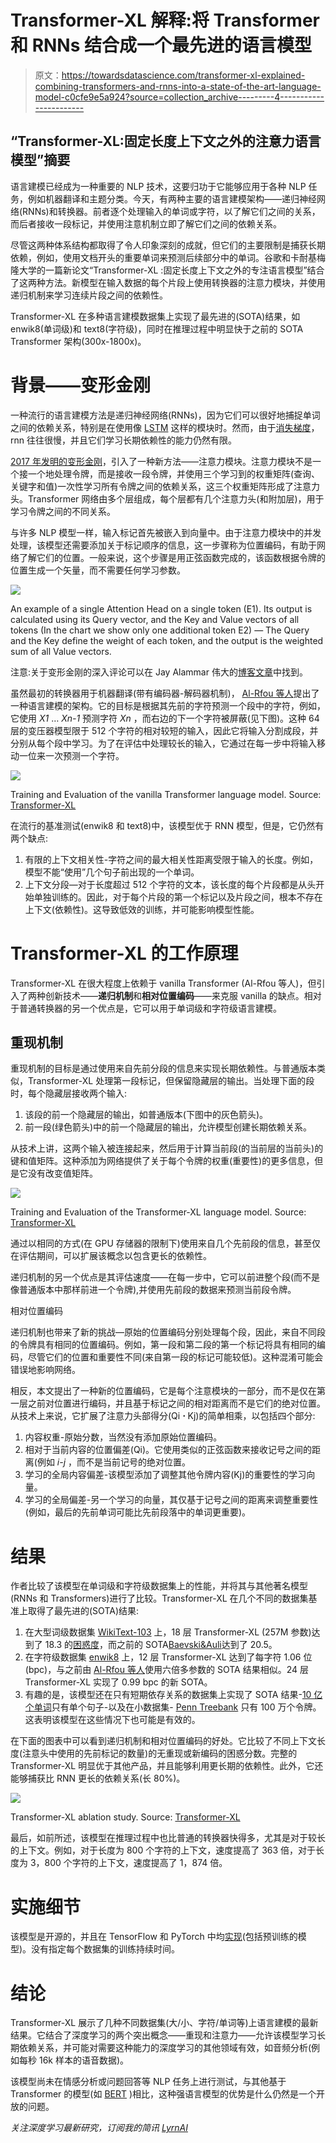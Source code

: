 # Transformer-XL 解释:将 Transformer 和 RNNs 结合成一个最先进的语言模型

> 原文：<https://towardsdatascience.com/transformer-xl-explained-combining-transformers-and-rnns-into-a-state-of-the-art-language-model-c0cfe9e5a924?source=collection_archive---------4----------------------->

## “Transformer-XL:固定长度上下文之外的注意力语言模型”摘要

语言建模已经成为一种重要的 NLP 技术，这要归功于它能够应用于各种 NLP 任务，例如机器翻译和主题分类。今天，有两种主要的语言建模架构——递归神经网络(RNNs)和转换器。前者逐个处理输入的单词或字符，以了解它们之间的关系，而后者接收一段标记，并使用注意机制立即了解它们之间的依赖关系。

尽管这两种体系结构都取得了令人印象深刻的成就，但它们的主要限制是捕获长期依赖，例如，使用文档开头的重要单词来预测后续部分中的单词。谷歌和卡耐基梅隆大学的一篇新论文“Transformer-XL :固定长度上下文之外的专注语言模型”结合了这两种方法。新模型在输入数据的每个片段上使用转换器的注意力模块，并使用递归机制来学习连续片段之间的依赖性。

Transformer-XL 在多种语言建模数据集上实现了最先进的(SOTA)结果，如 enwik8(单词级)和 text8(字符级)，同时在推理过程中明显快于之前的 SOTA Transformer 架构(300x-1800x)。

# **背景——变形金刚**

一种流行的语言建模方法是递归神经网络(RNNs)，因为它们可以很好地捕捉单词之间的依赖关系，特别是在使用像 [LSTM](http://colah.github.io/posts/2015-08-Understanding-LSTMs/) 这样的模块时。然而，由于[消失梯度](https://en.wikipedia.org/wiki/Vanishing_gradient_problem)，rnn 往往很慢，并且它们学习长期依赖性的能力仍然有限。

[2017 年发明的变形金刚](https://arxiv.org/abs/1706.03762)，引入了一种新方法——注意力模块。注意力模块不是一个接一个地处理令牌，而是接收一段令牌，并使用三个学习到的权重矩阵(查询、关键字和值)一次性学习所有令牌之间的依赖关系，这三个权重矩阵形成了注意力头。Transformer 网络由多个层组成，每个层都有几个注意力头(和附加层)，用于学习令牌之间的不同关系。

与许多 NLP 模型一样，输入标记首先被嵌入到向量中。由于注意力模块中的并发处理，该模型还需要添加关于标记顺序的信息，这一步骤称为位置编码，有助于网络了解它们的位置。一般来说，这个步骤是用正弦函数完成的，该函数根据令牌的位置生成一个矢量，而不需要任何学习参数。

![](img/6c9cb1235e643d59c5e22ab0de47c0f0.png)

An example of a single Attention Head on a single token (E1). Its output is calculated using its Query vector, and the Key and Value vectors of all tokens (In the chart we show only one additional token E2) — The Query and the Key define the weight of each token, and the output is the weighted sum of all Value vectors.

注意:关于变形金刚的深入评论可以在 Jay Alammar 伟大的[博客文章](http://jalammar.github.io/illustrated-transformer/)中找到。

虽然最初的转换器用于机器翻译(带有编码器-解码器机制)， [Al-Rfou 等人](https://arxiv.org/abs/1808.04444)提出了一种语言建模的架构。它的目标是根据其先前的字符预测一个段中的字符，例如，它使用 *X1* … *Xn-1* 预测字符 *Xn* ，而右边的下一个字符被屏蔽(见下图)。这种 64 层的变压器模型限于 512 个字符的相对较短的输入，因此它将输入分割成段，并分别从每个段中学习。为了在评估中处理较长的输入，它通过在每一步中将输入移动一位来一次预测一个字符。

![](img/2e8c1de69fae17002991673cc9740845.png)

Training and Evaluation of the vanilla Transformer language model. Source: [Transformer-XL](https://arxiv.org/abs/1706.03762)

在流行的基准测试(enwik8 和 text8)中，该模型优于 RNN 模型，但是，它仍然有两个缺点:

1.  有限的上下文相关性-字符之间的最大相关性距离受限于输入的长度。例如，模型不能“使用”几个句子前出现的一个单词。
2.  上下文分段—对于长度超过 512 个字符的文本，该长度的每个片段都是从头开始单独训练的。因此，对于每个片段的第一个标记以及片段之间，根本不存在上下文(依赖性)。这导致低效的训练，并可能影响模型性能。

# **Transformer-XL 的工作原理**

Transformer-XL 在很大程度上依赖于 vanilla Transformer (Al-Rfou 等人)，但引入了两种创新技术——**递归机制**和**相对位置编码**——来克服 vanilla 的缺点。相对于普通转换器的另一个优点是，它可以用于单词级和字符级语言建模。

## 重现机制

重现机制的目标是通过使用来自先前分段的信息来实现长期依赖性。与普通版本类似，Transformer-XL 处理第一段标记，但保留隐藏层的输出。当处理下面的段时，每个隐藏层接收两个输入:

1.  该段的前一个隐藏层的输出，如普通版本(下图中的灰色箭头)。
2.  前一段(绿色箭头)中的前一个隐藏层的输出，允许模型创建长期依赖关系。

从技术上讲，这两个输入被连接起来，然后用于计算当前段(的当前层的当前头)的键和值矩阵。这种添加为网络提供了关于每个令牌的权重(重要性)的更多信息，但是它没有改变值矩阵。

![](img/f5b7881adaec11546570f888afff71db.png)

Training and Evaluation of the Transformer-XL language model. Source: [Transformer-XL](https://arxiv.org/abs/1706.03762)

通过以相同的方式(在 GPU 存储器的限制下)使用来自几个先前段的信息，甚至仅在评估期间，可以扩展该概念以包含更长的依赖性。

递归机制的另一个优点是其评估速度——在每一步中，它可以前进整个段(而不是像普通版本中那样前进一个令牌),并使用先前段的数据来预测当前段令牌。

相对位置编码

递归机制也带来了新的挑战—原始的位置编码分别处理每个段，因此，来自不同段的令牌具有相同的位置编码。例如，第一段和第二段的第一个标记将具有相同的编码，尽管它们的位置和重要性不同(来自第一段的标记可能较低)。这种混淆可能会错误地影响网络。

相反，本文提出了一种新的位置编码，它是每个注意模块的一部分，而不是仅在第一层之前对位置进行编码，并且基于标记之间的相对距离而不是它们的绝对位置。从技术上来说，它扩展了注意力头部得分(Qi **⋅** Kj)的简单相乘，以包括四个部分:

1.  内容权重-原始分数，当然没有添加原始位置编码。
2.  相对于当前内容的位置偏差(Qi)。它使用类似的正弦函数来接收记号之间的距离(例如 *i-j* ，而不是当前记号的绝对位置。
3.  学习的全局内容偏差-该模型添加了调整其他令牌内容(Kj)的重要性的学习向量。
4.  学习的全局偏差-另一个学习的向量，其仅基于记号之间的距离来调整重要性(例如，最后的先前单词可能比先前段落中的单词更重要)。

# **结果**

作者比较了该模型在单词级和字符级数据集上的性能，并将其与其他著名模型(RNNs 和 Transformers)进行了比较。Transformer-XL 在几个不同的数据集基准上取得了最先进的(SOTA)结果:

1.  在大型词级数据集 [WikiText-103](https://www.salesforce.com/products/einstein/ai-research/the-wikitext-dependency-language-modeling-dataset/) 上，18 层 Transformer-XL (257M 参数)达到了 18.3 的[困惑度](https://en.wikipedia.org/wiki/Perplexity)，而之前的 SOTA[Baevski&Auli](https://arxiv.org/abs/1809.10853)达到了 20.5。
2.  在字符级数据集 [enwik8](http://mattmahoney.net/dc/textdata.html) 上，12 层 Transformer-XL 达到了每字符 1.06 位(bpc)，与之前由 [Al-Rfou 等人](https://arxiv.org/abs/1808.04444)使用六倍多参数的 SOTA 结果相似。24 层 Transformer-XL 实现了 0.99 bpc 的新 SOTA。
3.  有趣的是，该模型还在只有短期依存关系的数据集上实现了 SOTA 结果-[10 亿个单词](http://www.statmt.org/lm-benchmark/)只有单个句子-以及在小数据集- [Penn Treebank](https://catalog.ldc.upenn.edu/LDC99T42) 只有 100 万个令牌。这表明该模型在这些情况下也可能是有效的。

在下面的图表中可以看到递归机制和相对位置编码的好处。它比较了不同上下文长度(注意头中使用的先前标记的数量)的无重现或新编码的困惑分数。完整的 Transformer-XL 明显优于其他产品，并且能够利用更长期的依赖性。此外，它还能够捕获比 RNN 更长的依赖关系(长 80%)。

![](img/71aff6dcf4bd77fb5d138d3388a93028.png)

Transformer-XL ablation study. Source: [Transformer-XL](https://arxiv.org/abs/1706.03762)

最后，如前所述，该模型在推理过程中也比普通的转换器快得多，尤其是对于较长的上下文。例如，对于长度为 800 个字符的上下文，速度提高了 363 倍，对于长度为 3，800 个字符的上下文，速度提高了 1，874 倍。

# **实施细节**

该模型是开源的，并且在 TensorFlow 和 PyTorch 中均[实现](https://github.com/kimiyoung/transformer-xl/)(包括预训练的模型)。没有指定每个数据集的训练持续时间。

# **结论**

Transformer-XL 展示了几种不同数据集(大/小、字符/单词等)上语言建模的最新结果。它结合了深度学习的两个突出概念——重现和注意力——允许该模型学习长期依赖关系，并可能对需要这种能力的深度学习的其他领域有效，如音频分析(例如每秒 16k 样本的语音数据)。

该模型尚未在情感分析或问题回答等 NLP 任务上进行测试，与其他基于 Transformer 的模型(如 [BERT](https://www.lyrn.ai/2018/11/07/explained-bert-state-of-the-art-language-model-for-nlp/) )相比，这种强语言模型的优势是什么仍然是一个开放的问题。

*关注深度学习最新研究，订阅我的简讯* [*LyrnAI*](https://www.lyrn.ai)